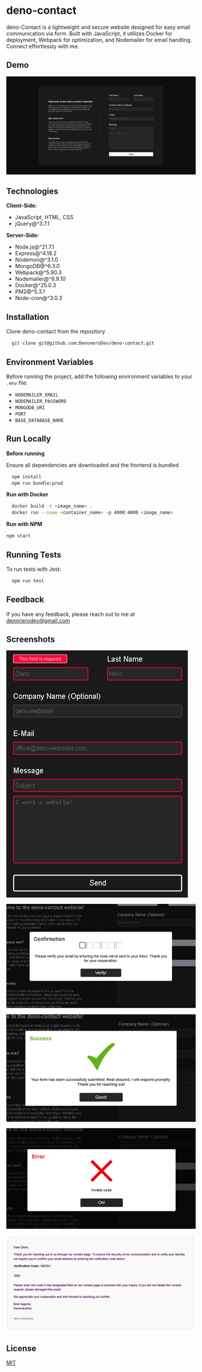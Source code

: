 
# deno-contact

deno-Contact is a lightweight and secure website designed for easy email communication via form. Built with JavaScript, it utilizes Docker for deployment, Webpack for optimization, and Nodemailer for email handling. Connect effortlessly with me.






## Demo

![App Screenshot](./resources/main-demo.png)


## Technologies

**Client-Side:** 
- JavaScript, HTML, CSS
- jQuery@^3.7.1

**Server-Side:**
- Node.js@^21.7.1
- Express@^4.18.2
- Nodemon@^3.1.0
- MongoDB@^6.3.0
- Webpack@^5.90.3
- Nodemailer@^6.9.10
- Docker@^25.0.3
- PM2@^5.3.1
- Node-cron@^3.0.3

## Installation

Clone deno-contact from the repository

```bash
  git clone git@github.com:DenoneroDev/deno-contact.git
```
    
## Environment Variables

Before running the project, add the following environment variables to your `.env` file:



- `NODEMAILER_EMAIL`
- `NODEMAILER_PASSWORD`
- `MONGODB_URI`
- `PORT`
- `BASE_DATABASE_NAME`
## Run Locally
**Before running**

Ensure all dependencies are downloaded and the frontend is bundled

```bash
  npm install
  npm run bundle:prod
```
**Run with Docker**
```bash
  docker build -t <image_name> .
  docker run --name <container_name> -p 4000:4000 <image_name>
```
**Run with NPM**
```bash
npm start
```
## Running Tests

To run tests with Jest:

```bash
  npm run test
```


## Feedback

If you have any feedback, please reach out to me at denonerodev@gmail.com


## Screenshots

![App Screenshot](./resources/form.png)

![App Screenshot](./resources/confirmation.png)

![App Screenshot](./resources/success.png)

![App Screenshot](./resources/invalid.png)

![App Screenshot](./resources/email.png)


## License

[MIT](https://choosealicense.com/licenses/mit/)

